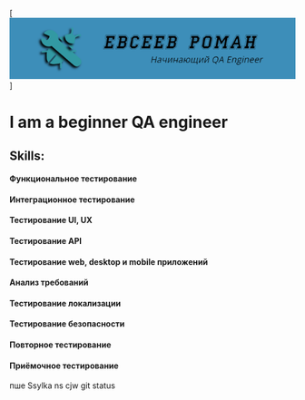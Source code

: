 [![Header](https://github.com/EvseevRoman/EvseevRoman/blob/main/assets/logoza.ru%20(1).png)]

# I am a beginner QA engineer

## Skills:
####    Функциональное тестирование
####    Интеграционное тестирование
####    Тестирование UI, UX
####    Тестирование API
####    Тестирование web, desktop и mobile приложений
####    Анализ требований
####    Тестирование локализации
####    Тестирование безопасности
####    Повторное тестирование
####    Приёмочное тестирование



пше 
Ssylka ns cjw git status
